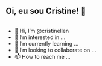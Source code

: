 ## Oi, eu sou Cristine! 👋
<img src="https://komarev.com/ghpvc/?username=cristinellen&style=flat-square&color=blue" alt=""/>


- 👋 Hi, I’m @cristinellen
- 👀 I’m interested in ...
- 🌱 I’m currently learning ...
- 💞️ I’m looking to collaborate on ...
- 📫 How to reach me ...

<!---
cristinellen/cristinellen is a ✨ special ✨ repository because its `README.md` (this file) appears on your GitHub profile.
You can click the Preview link to take a look at your changes.
--->
